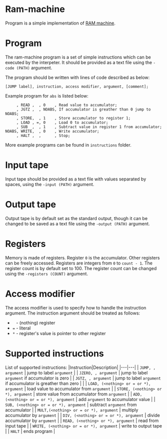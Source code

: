 # Ram-machine
Program is a simple implementation of [RAM machine](https://en.wikipedia.org/wiki/Random-access_machine).

# Program
The ram-machine program is a set of simple instructions which can be executed by the interpeter. It should be provided as a text file using the `-code (PATH)` argument.

The program should be written with lines of code described as below:

`[JUMP label], instruction, access modifier, argument, [comment];`

Example program for `abs` is listed below:
```
     , READ ,  , 0    , Read value to accumulator;
     , JGTZ ,  , NOABS, If accumulator is greather than 0 jump to NOABS;
     , STORE,  , 1    , Store accumulator to register 1;
     , LOAD , =, 0    , Load 0 to accumulator;
     , SUB  ,  , 1    , Subtract value in register 1 from accumulator;
NOABS, WRITE,  , 0    , Write accumulator;
     , HALT ,  ,      , Stop;
 ```

More example programs can be found in `instructions` folder.

# Input tape
Input tape should be provided as a text file with values separated by spaces, using the `-input (PATH)` argument.

# Output tape
Output tape is by default set as the standard output, though it can be changed to be saved as a text file using the `-output (PATH)` argument.

# Registers
Memory is made of registers. Register `0` is the accumulator. Other registers can be freely accessed. Registers are integers from `0` to `count - 1`. The register count is by default set to 100. The register count can be changed using the `-registers (COUNT)` argument.

# Access modifier
The access modifier is used to specify how to handle the instruction argument. The instruction argument should be treated as follows:
* ` ` - (nothing) register
* `=` - literal
* `*` - register's value is pointer to other register

# Supported instructions
List of supported instructions:
|Instruction|Description|
|---|---|
| `JUMP, , argument` | jump to label `argument` |
| `JZERO, , argument` | jump to label `argument` if accumulator is zero |
| `JGTZ, , argument` | jump to label `argument` if accumulator is greather than zero | |
| `LOAD, (<nothing> or = or *), argument` | load value to accumulator from `argument` |
| `STORE, (<nothing> or *), argument` | store value from accumulator from `argument` |
| `ADD, (<nothing> or = or *), argument` | add `argument` to accumulator value |
| `SUB, (<nothing> or = or *), argument` | subtract `argument` from accumulator |
| `MULT,(<nothing> or = or *), argument` | multiply accumulator by `argument` |
| `DIV, (<nothing> or = or *), argument` | divide accumulator by `argument` |
| `READ, (<nothing> or *), argument` | read from input tape |
| `WRITE, (<nothing> or = or *), argument` | write to output tape |
| `HALT` | ends program |
